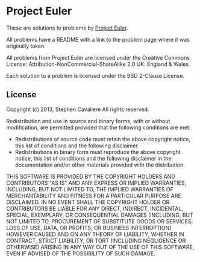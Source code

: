 Project Euler
=============

These are solutions to problems by [Project Euler](http://www.projecteuler.net).

All problems have a README with a link to the problem page where it was originally taken.

All problems from Project Euler are licensed under the Creative Commons License: Attribution-NonCommercial-ShareAlike 2.0 UK: England & Wales.

Each solution to a problem is licensed under the BSD 2-Clause License.

## License

Copyright (c) 2013, Stephen Cavaliere
All rights reserved.

Redistribution and use in source and binary forms, with or without modification, are permitted provided that the following conditions are met:

* Redistributions of source code must retain the above copyright notice, this list of conditions and the following disclaimer.
* Redistributions in binary form must reproduce the above copyright notice, this list of conditions and the following disclaimer in the documentation and/or other materials provided with the distribution.

THIS SOFTWARE IS PROVIDED BY THE COPYRIGHT HOLDERS AND CONTRIBUTORS "AS IS" AND ANY EXPRESS OR IMPLIED WARRANTIES, INCLUDING, BUT NOT LIMITED TO, THE IMPLIED WARRANTIES OF MERCHANTABILITY AND FITNESS FOR A PARTICULAR PURPOSE ARE DISCLAIMED. IN NO EVENT SHALL THE COPYRIGHT HOLDER OR CONTRIBUTORS BE LIABLE FOR ANY DIRECT, INDIRECT, INCIDENTAL, SPECIAL, EXEMPLARY, OR CONSEQUENTIAL DAMAGES (INCLUDING, BUT NOT LIMITED TO, PROCUREMENT OF SUBSTITUTE GOODS OR SERVICES; LOSS OF USE, DATA, OR PROFITS; OR BUSINESS INTERRUPTION) HOWEVER CAUSED AND ON ANY THEORY OF LIABILITY, WHETHER IN CONTRACT, STRICT LIABILITY, OR TORT (INCLUDING NEGLIGENCE OR OTHERWISE) ARISING IN ANY WAY OUT OF THE USE OF THIS SOFTWARE, EVEN IF ADVISED OF THE POSSIBILITY OF SUCH DAMAGE.